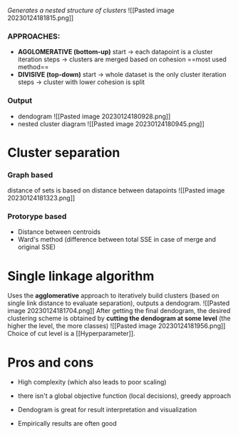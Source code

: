 _Generates a nested structure of clusters_
![[Pasted image 20230124181815.png]]

### APPROACHES:
- **AGGLOMERATIVE (bottom-up)**
	start -> each datapoint is a cluster
	iteration steps -> clusters are merged  based on cohesion
	==most used method==
- **DIVISIVE (top-down)**
	start -> whole dataset is the only cluster
	iteration steps -> cluster with lower cohesion is split

### Output
- dendogram
![[Pasted image 20230124180928.png]]
- nested cluster diagram
![[Pasted image 20230124180945.png]]

# Cluster separation 
### Graph based
distance of sets is based on distance between datapoints
![[Pasted image 20230124181323.png]]
### Protorype based
- Distance between centroids
- Ward's method (difference between total SSE in case of merge and original SSE)
# Single linkage algorithm
Uses the **agglomerative** approach to iteratively build clusters (based on single link distance to evaluate separation), outputs a dendogram.
![[Pasted image 20230124181704.png]]
After getting the final dendogram, the desired clustering scheme is obtained by **cutting the dendogram at some level** (the higher the level, the more classes)
![[Pasted image 20230124181956.png]]
Choice of cut level is a [[Hyperparameter]].

# Pros and cons
- High complexity (which also leads to poor scaling)
- there isn't a global objective function (local decisions), greedy approach

- Dendogram is great for result interpretation and visualization
- Empirically results are often good

